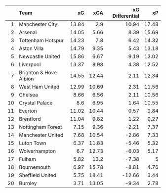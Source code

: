 |    | Team                   |    xG |   xGA |   xG Differential |    xP |
|---:|:-----------------------|------:|------:|------------------:|------:|
|  1 | Manchester City        | 13.84 |  2.9  |             10.94 | 17.48 |
|  2 | Arsenal                | 14.05 |  5.66 |              8.39 | 15.69 |
|  3 | Tottenham Hotspur      | 14.23 |  7.8  |              6.42 | 14.32 |
|  4 | Aston Villa            | 14.79 |  9.35 |              5.43 | 13.18 |
|  5 | Newcastle United       | 15.86 |  6.67 |              9.19 | 13.02 |
|  6 | Liverpool              | 13.37 |  8.98 |              4.38 | 12.52 |
|  7 | Brighton & Hove Albion | 14.55 | 12.44 |              2.11 | 12.34 |
|  8 | West Ham United        | 12.99 | 10.69 |              2.31 | 11.56 |
|  9 | Chelsea                |  8.66 |  6.56 |              2.11 | 10.56 |
| 10 | Crystal Palace         |  8.6  |  6.95 |              1.64 | 10.55 |
| 11 | Everton                | 11.02 | 10.44 |              0.57 |  9.84 |
| 12 | Brentford              | 11.04 |  9.82 |              1.22 |  9.27 |
| 13 | Nottingham Forest      |  7.15 |  9.36 |             -2.21 |  7.37 |
| 14 | Manchester United      |  7.68 | 10.54 |             -2.86 |  7.33 |
| 15 | Luton Town             |  6.37 | 11.83 |             -5.46 |  5.32 |
| 16 | Wolverhampton          |  6.7  | 12.73 |             -6.03 |  5.17 |
| 17 | Fulham                 |  5.82 | 13.2  |             -7.38 |  5    |
| 18 | Bournemouth            |  6.97 | 15.78 |             -8.81 |  4.76 |
| 19 | Sheffield United       |  5.75 | 18.41 |            -12.66 |  3.44 |
| 20 | Burnley                |  3.71 | 13.05 |             -9.34 |  2.78 |